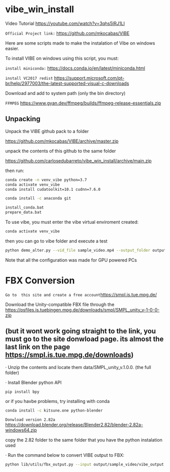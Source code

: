 # vibe_win_install
Video Tutorial
https://youtube.com/watch?v=3qhs5IRJ1LI


`Official Project link:` https://github.com/mkocabas/VIBE


Here are some scripts made to make the instalation of Vibe on windows easier.


To install VIBE on windows using this script, you must:

`install miniconda:`
https://docs.conda.io/en/latest/miniconda.html


`install VC2017 redist`
https://support.microsoft.com/pt-br/help/2977003/the-latest-supported-visual-c-downloads

Download and add to system path (only the bin directory)

`FFMPEG`
https://www.gyan.dev/ffmpeg/builds/ffmpeg-release-essentials.zip



## Unpacking

Unpack the VIBE github pack to a folder

https://github.com/mkocabas/VIBE/archive/master.zip

unpack the contents of this github to the same folder

https://github.com/carlosedubarreto/vibe_win_install/archive/main.zip

then run:
```bash
conda create -n venv_vibe python=3.7
conda activate venv_vibe
conda install cudatoolkit=10.1 cudnn=7.6.0

conda install -c anaconda git

install_conda.bat
prepare_data.bat
```


To use vibe, you must enter the vibe virtual enviroment created:
```bash
conda activate venv_vibe
```

then you can go to vibe folder and execute a test
```bash
python demo_alter.py --vid_file sample_video.mp4 --output_folder output/ --display 
```
Note that all the configuration was made for GPU powered PCs


# FBX Conversion

`Go to  this site and create a free account`https://smpl.is.tue.mpg.de/

Download the Unity-compatible FBX file through the 
https://psfiles.is.tuebingen.mpg.de/downloads/smpl/SMPL_unity_v-1-0-0-zip 
## (but it wont work going straight to the link, you must go to the site donwload page. its almost the last link on the page https://smpl.is.tue.mpg.de/downloads)


· Unzip the contents and locate them data/SMPL_unity_v.1.0.0. (the full folder)

· Install Blender python API
```bash
pip install bpy 
```

or if you havbe problems, try installing with conda

```bash
conda install -c kitsune.one python-blender 
```


`Donwload version 2.82a`
https://download.blender.org/release/Blender2.82/blender-2.82a-windows64.zip


copy the 2.82 folder to the same folder that you have the python instalation used

· Run the command below to convert VIBE output to FBX:
```bash
python lib/utils/fbx_output.py --input output/sample_video/vibe_output.pkl --output output/sample_video/fbx_output.fbx --fps_source 30 --fps_target 30 --gender female 
```
